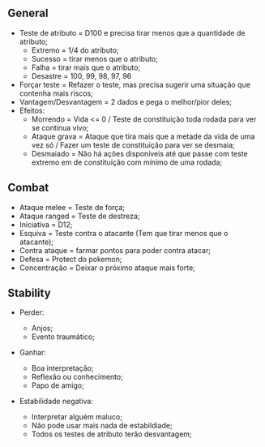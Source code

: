 ## General

 - Teste de atributo = D100 e precisa tirar menos que a quantidade de atributo;
    - Extremo = 1/4 do atributo;
    - Sucesso = tirar menos que o atributo;
    - Falha = tirar mais que o atributo;
    - Desastre = 100, 99, 98, 97, 96
 - Forçar teste = Refazer o teste, mas precisa sugerir uma situação que contenha mais riscos;
 - Vantagem/Desvantagem = 2 dados e pega o melhor/pior deles;
 - Efeitos:
    - Morrendo = Vida <= 0 / Teste de constituição toda rodada para ver se continua vivo;
    - Ataque grava = Ataque que tira mais que a metade da vida de uma vez só / Fazer um teste de constituição para ver se desmaia;
    - Desmaiado = Não há ações disponíveis até que passe com teste extremo em de constituição com mínimo de uma rodada; 


## Combat

 - Ataque melee = Teste de força;
 - Ataque ranged = Teste de destreza;
 - Iniciativa = D12;
 - Esquiva = Teste contra o atacante (Tem que tirar menos que o atacante);
 - Contra ataque = farmar pontos para poder contra atacar;
 - Defesa = Protect do pokemon;
 - Concentração = Deixar o próximo ataque mais forte;


## Stability

 - Perder:
    - Anjos;
    - Evento traumático;

 - Ganhar:
    - Boa interpretação;
    - Reflexão ou conhecimento;
    - Papo de amigo;

 - Estabilidade negativa:
    - Interpretar alguém maluco;
    - Não pode usar mais nada de estabildiade;
    - Todos os testes de atributo terão desvantagem;